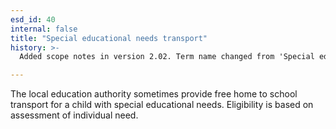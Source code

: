 ```yaml
---
esd_id: 40
internal: false
title: "Special educational needs transport"
history: >-
  Added scope notes in version 2.02. Term name changed from 'Special educational needs [SEN] - transport' to 'Education - special educational needs - transport' in version 3.00. Term name changed to 'Special educational needs transport' in version 4.00

---
```


The local education authority sometimes provide free home to school transport for a child with special educational needs. Eligibility is based on assessment of individual need.

